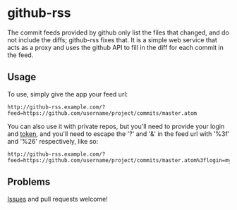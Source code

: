# github-rss

The commit feeds provided by github only list the files that changed, and do not 
include the diffs; github-rss fixes that. It is a simple web service that acts
as a proxy and uses the github API to fill in the diff for each commit in the feed.

## Usage

To use, simply give the app your feed url:

    http://github-rss.example.com/?feed=https://github.com/username/project/commits/master.atom
    
You can also use it with private repos, but you'll need to provide your login and [token],
and you'll need to escape  the '?' and '&' in the feed url with '%3f' and '%26' respectively, 
like so:

    http://github-rss.example.com/?feed=https://github.com/username/project/commits/master.atom%3flogin=my_login%26token=1adefed234

## Problems

[Issues] and pull requests welcome!

[token]: http://help.github.com/set-your-user-name-email-and-github-token/
[Issues]: https://github.com/tobias/github-rss/issues
